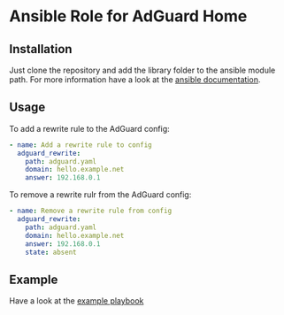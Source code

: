 # Ansible Role for AdGuard Home

## Installation

Just clone the repository and add the library folder to the ansible module path.
For more information have a look at the [ansible documentation](https://docs.ansible.com/ansible/latest/dev_guide/developing_locally.html#adding-a-module-locally).

## Usage

To add a rewrite rule to the AdGuard config:

```yaml
- name: Add a rewrite rule to config
  adguard_rewrite:
    path: adguard.yaml
    domain: hello.example.net
    answer: 192.168.0.1
```

To remove a rewrite rulr from the AdGuard config:
```yaml
- name: Remove a rewrite rule from config
  adguard_rewrite:
    path: adguard.yaml
    domain: hello.example.net
    answer: 192.168.0.1
    state: absent
```

## Example

Have a look at the [example playbook](examplepb.yaml)
